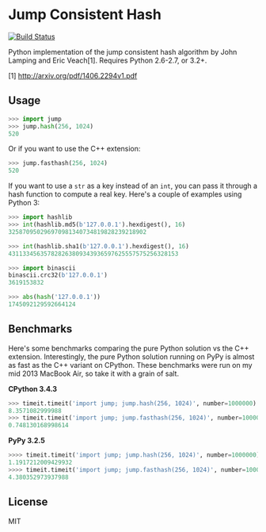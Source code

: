 # Jump Consistent Hash

[![Build Status](https://travis-ci.org/renstrom/python-jump-consistent-hash.svg?branch=master)](https://travis-ci.org/renstrom/python-jump-consistent-hash)

Python implementation of the jump consistent hash algorithm by John Lamping and Eric Veach[1]. Requires Python 2.6-2.7, or 3.2+.

[1] http://arxiv.org/pdf/1406.2294v1.pdf

## Usage

```python
>>> import jump
>>> jump.hash(256, 1024)
520
```

Or if you want to use the C++ extension:

```python
>>> jump.fasthash(256, 1024)
520
```

If you want to use a `str` as a key instead of an `int`, you can pass it through a hash function to compute a real key. Here's a couple of examples using Python 3:

```python
>>> import hashlib
>>> int(hashlib.md5(b'127.0.0.1').hexdigest(), 16)
325870950296970981340734819828239218902

>>> int(hashlib.sha1(b'127.0.0.1').hexdigest(), 16)
431133456357828263809343936597625557575256328153

>>> import binascii
binascii.crc32(b'127.0.0.1')
3619153832

>>> abs(hash('127.0.0.1'))
1745092129592664124
```

## Benchmarks

Here's some benchmarks comparing the pure Python solution vs the C++ extension. Interestingly, the pure Python solution running on PyPy is almost as fast as the C++ variant on CPython. These benchmarks were run on my mid 2013 MacBook Air, so take it with a grain of salt.

**CPython 3.4.3**

```python
>>> timeit.timeit('import jump; jump.hash(256, 1024)', number=1000000)
8.3571082999988
>>> timeit.timeit('import jump; jump.fasthash(256, 1024)', number=1000000)
0.748130168998614
```

**PyPy 3.2.5**

```python
>>>> timeit.timeit('import jump; jump.hash(256, 1024)', number=1000000)
1.1917212009429932
>>>> timeit.timeit('import jump; jump.fasthash(256, 1024)', number=1000000)
4.380352973937988
```

## License

MIT

